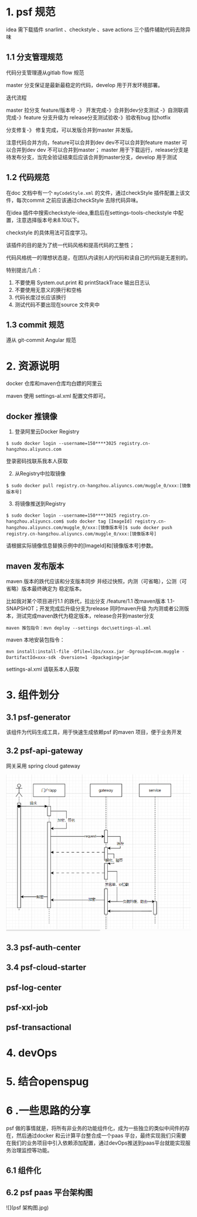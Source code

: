 # 1. psf 规范

idea 需下载插件 snarlint 、checkstyle 、save actions 三个插件辅助代码去除异味 

## 1.1 分支管理规范

代码分支管理遵从gitlab flow 规范

master 分支保证是最新最稳定的代码，develop 用于开发环境部署。

迭代流程

master 拉分支 feature/版本号 -》 开发完成-》合并到dev分支测试 -》自测联调完成-》feature 分支升级为 release分支测试验收-》验收有bug 拉hotfix

分支修复-》 修复完成，可以发版合并到master 并发版。


注意代码合并方向，feature可以合并到dev dev不可以合并到feature master 可以合并到dev dev 不可以合并到master；
master 用于下载运行，release分支是待发布分支，当完全验证结束后应该合并到master分支，develop 用于测试

## 1.2 代码规范

在doc 文档中有一个 `myCodeStyle.xml` 的文件，通过checkStyle 插件配置上该文件，每次commit 之前应该通过checkStyle 去除代码异味。

在idea 插件中搜索checkstyle-idea,重启后在settings-tools-checkstyle 中配置，注意选择版本号未8.10以下。

checkstyle 的具体用法可百度学习。

该插件的目的是为了统一代码风格和提高代码的工整性；

代码风格统一的理想状态是，在团队内读别人的代码和读自己的代码是无差别的。

特别提出几点：

1. 不要使用 System.out.print 和 printStackTrace 输出日志认
2. 不要使用无意义的换行和空格
3. 代码长度过长应该换行
4. 测试代码不要出现在source 文件夹中

## 1.3 commit 规范

遵从 git-commit Angular 规范

# 2. 资源说明

docker 仓库和maven仓库均白嫖的阿里云

maven 使用 settings-al.xml 配置文件即可。

## docker 推镜像

  1. 登录阿里云Docker Registry

```
$ sudo docker login --username=150****3025 registry.cn-hangzhou.aliyuncs.com
```

登录密码找联系我本人获取

  2. 从Registry中拉取镜像

```
$ sudo docker pull registry.cn-hangzhou.aliyuncs.com/muggle_0/xxx:[镜像版本号]
```

  3. 将镜像推送到Registry

```
$ sudo docker login --username=150****3025 registry.cn-hangzhou.aliyuncs.com$ sudo docker tag [ImageId] registry.cn-hangzhou.aliyuncs.com/muggle_0/xxx:[镜像版本号]$ sudo docker push registry.cn-hangzhou.aliyuncs.com/muggle_0/xxx:[镜像版本号]
```

请根据实际镜像信息替换示例中的[ImageId]和[镜像版本号]参数。


## maven 发布版本

maven 版本的跌代应该和分支版本同步 并经过快照，内测（可省略），公测（可省略）版本最终确定为 稳定版本。

比如我对某个项目进行1.1 的跌代，拉出分支 /feature/1.1  改maven版本 1.1-SNAPSHOT；开发完成后升级分支为release 同时maven升级 为内测或者公测版本，测试完成maven跌代为稳定版本，release合并到master分支

`maven 推包指令：mvn deploy --settings doc\settings-al.xml`

maven 本地安装包指令：

```shell
mvn install:install-file -Dfile=libs/xxxx.jar -DgroupId=com.muggle -DartifactId=xxx-sdk -Dversion=1 -Dpackaging=jar
```

settings-al.xml 请联系本人获取

# 3. 组件划分

## 3.1 psf-generator

该组件为代码生成工具，用于快速生成依赖psf 的maven 项目，便于业务开发

## 3.2 psf-api-gateway

网关采用 spring cloud gateway

![网关](1692175372262.jpg)
## 3.3 psf-auth-center

## 3.4 psf-cloud-starter

## psf-log-center

## psf-xxl-job

## psf-transactional

# 4. devOps

# 5. 结合openspug

# 6 .一些思路的分享

psf 做的事情就是，将所有非业务的功能组件化，成为一些独立的类似中间件的存在，然后通过docker 和云计算平台整合成一个paas 平台，最终实现我们只需要在我们的业务项目中引入依赖添加配置，通过devOps推送到paas平台就能实现服务治理监控等功能。

## 6.1 组件化

## 6.2 psf paas 平台架构图

![](psf 架构图.jpg)

